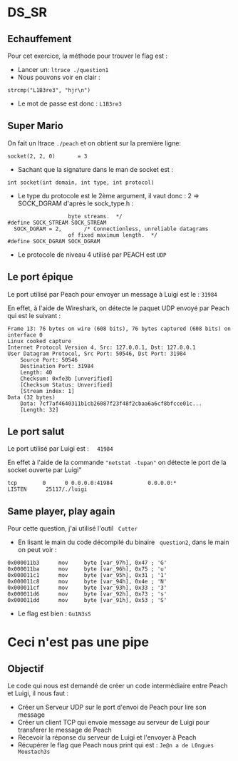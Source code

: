 # DS_SR
## Echauffement

Pour cet exercice, la méthode pour trouver le flag est :
* Lancer un: 
``` ltrace ./question1 ```
* Nous pouvons voir en clair : 

```strcmp("L1B3re3", "hjr\n") ```
* Le mot de passe est donc : ```L1B3re3```

## Super Mario

On fait un ltrace ```./peach``` et on obtient sur la première ligne: 

```socket(2, 2, 0)       = 3```

* Sachant que la signature dans le man de socket est : 

```int socket(int domain, int type, int protocol)```

* Le type du protocole est  le 2ème argument, il vaut donc : 2 => SOCK_DGRAM d'après le sock_type.h : 

```SOCK_STREAM = 1,		/* Sequenced, reliable, connection-based
				   byte streams.  */
#define SOCK_STREAM SOCK_STREAM
  SOCK_DGRAM = 2,		/* Connectionless, unreliable datagrams
				   of fixed maximum length.  */
#define SOCK_DGRAM SOCK_DGRAM
```

* Le protocole de niveau 4 utilisé par PEACH est ```UDP```

## Le port épique

Le port utilisé par Peach pour envoyer un message à Luigi est le : ```31984```

En effet, à l'aide de Wireshark, on détecte le paquet UDP envoyé par Peach qui est le suivant :
```
Frame 13: 76 bytes on wire (608 bits), 76 bytes captured (608 bits) on interface 0
Linux cooked capture
Internet Protocol Version 4, Src: 127.0.0.1, Dst: 127.0.0.1
User Datagram Protocol, Src Port: 50546, Dst Port: 31984
    Source Port: 50546
    Destination Port: 31984
    Length: 40
    Checksum: 0xfe3b [unverified]
    [Checksum Status: Unverified]
    [Stream index: 1]
Data (32 bytes)
    Data: 7cf7af4640311b1cb26087f23f48f2cbaa6a6cf8bfcce01c...
    [Length: 32]
```
## Le port salut 

Le port utilisé par Luigi est : ```  41984```

En effet à l'aide de la commande ```"netstat -tupan"``` on détecte le port de la socket ouverte par Luigi"
```
tcp        0      0 0.0.0.0:41984           0.0.0.0:*               LISTEN      25117/./luigi
```
## Same player, play again

Pour cette question, j'ai utilisé l'outil ``` Cutter```

* En lisant le main du code décompilé du binaire ``` question2```, dans le main on peut voir : 
```
0x000011b3      mov     byte [var_97h], 0x47 ; 'G'
0x000011ba      mov     byte [var_96h], 0x75 ; 'u'
0x000011c1      mov     byte [var_95h], 0x31 ; '1'
0x000011c8      mov     byte [var_94h], 0x4e ; 'N'
0x000011cf      mov     byte [var_93h], 0x33 ; '3'
0x000011d6      mov     byte [var_92h], 0x73 ; 's'
0x000011dd      mov     byte [var_91h], 0x53 ; 'S'
```
* Le flag est bien : ```Gu1N3sS```
# Ceci n'est pas une pipe
## Objectif 
Le code qui nous est demandé de créer un code intermédiaire entre Peach et Luigi, il nous faut : 

 * Créer un Serveur UDP sur le port d'envoi de Peach pour lire son message
 * Créer un client TCP qui envoie message au serveur de Luigi pour transferer le message de Peach
 * Recevoir la réponse du serveur de Luigi et l'envoyer à Peach 
 * Récupérer le flag que Peach nous print qui est : ```Je@n a de L0ngues Moustach3s```
